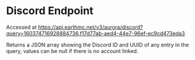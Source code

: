 # Discord Endpoint
Accessed at https://api.earthmc.net/v3/aurora/discord?query=160374716928884736,f17d77ab-aed4-44e7-96ef-ec9cd473eda3

Returns a JSON array showing the Discord ID and UUID of any entry in the query, values can be null if there is no account linked.